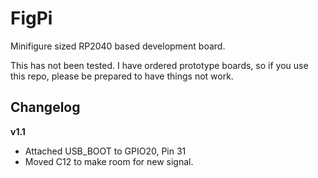 # FigPi
Minifigure sized RP2040 based development board.

This has not been tested.  I have ordered prototype boards, so if you use this repo, please be prepared to have things not work.

## Changelog
**v1.1**
* Attached USB_BOOT to GPIO20, Pin 31
* Moved C12 to make room for new signal.
